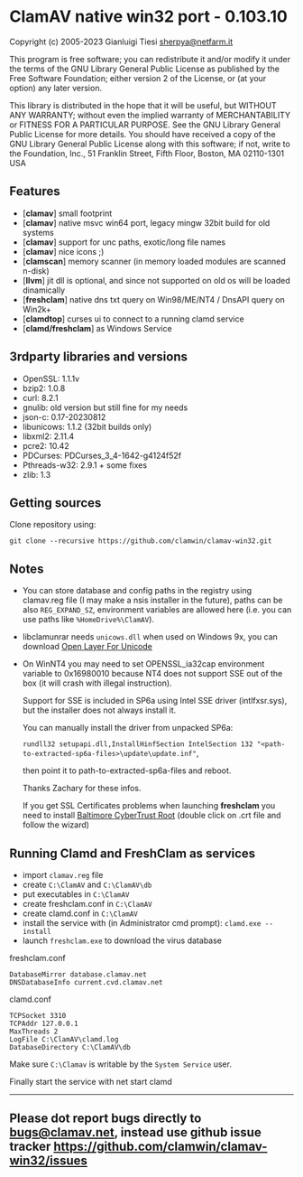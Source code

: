 # ClamAV native win32 port - 0.103.10

Copyright (c) 2005-2023 Gianluigi Tiesi <sherpya@netfarm.it>

This program is free software; you can redistribute it and/or
modify it under the terms of the GNU Library General Public
License as published by the Free Software Foundation; either
version 2 of the License, or (at your option) any later version.

This library is distributed in the hope that it will be useful,
but WITHOUT ANY WARRANTY; without even the implied warranty of
MERCHANTABILITY or FITNESS FOR A PARTICULAR PURPOSE. See the GNU
Library General Public License for more details.
You should have received a copy of the GNU Library General Public
License along with this software; if not, write to the
Foundation, Inc., 51 Franklin Street, Fifth Floor, Boston, MA 02110-1301 USA

## Features

- [**clamav**] small footprint
- [**clamav**] native msvc win64 port, legacy mingw 32bit build for old systems
- [**clamav**] support for unc paths, exotic/long file names
- [**clamav**] nice icons ;)
- [**clamscan**] memory scanner (in memory loaded modules are scanned n-disk)
- [**llvm**] jit dll is optional, and since not supported on old os will be loaded dinamically
- [**freshclam**] native dns txt query on Win98/ME/NT4 / DnsAPI query on Win2k+
- [**clamdtop**] curses ui to connect to a running clamd service
- [**clamd/freshclam**] as Windows Service

## 3rdparty libraries and versions

- OpenSSL: 1.1.1v
- bzip2: 1.0.8
- curl: 8.2.1
- gnulib: old version but still fine for my needs
- json-c: 0.17-20230812
- libunicows: 1.1.2 (32bit builds only)
- libxml2: 2.11.4
- pcre2: 10.42
- PDCurses: PDCurses\_3\_4-1642-g4124f52f
- Pthreads-w32: 2.9.1 + some fixes
- zlib: 1.3

## Getting sources

Clone repository using:

`git clone --recursive https://github.com/clamwin/clamav-win32.git`

## Notes

- You can store database and config paths in the registry using
  clamav.reg file (I may make a nsis installer in the future),
  paths can be also `REG_EXPAND_SZ`, environment variables are
  allowed here (i.e. you can use paths like `%HomeDrive%\ClamAV`).

- libclamunrar needs `unicows.dll` when used on Windows 9x, you can download
  [Open Layer For Unicode](https://oss.netfarm.it/clamav/files/opencow-0.7.7z)

- On WinNT4 you may need to set OPENSSL\_ia32cap environment variable to 0x16980010 because
  NT4 does not support SSE out of the box (it will crash with illegal instruction).

  Support for SSE is included in SP6a using Intel SSE driver (intlfxsr.sys),
  but the installer does not always install it.

  You can manually install the driver from unpacked SP6a:

  `rundll32 setupapi.dll,InstallHinfSection IntelSection 132 "<path-to-extracted-sp6a-files>\update\update.inf"`,

  then point it to path-to-extracted-sp6a-files and reboot.

  Thanks Zachary for these infos.

  If you get SSL Certificates problems when launching **freshclam** you need to install
  [Baltimore CyberTrust Root](https://cacerts.digicert.com/BaltimoreCyberTrustRoot.crt)
  (double click on .crt file and follow the wizard)

## Running Clamd and FreshClam as services

- import `clamav.reg` file
- create `C:\ClamAV` and `C:\ClamAV\db`
- put executables in `C:\ClamAV`
- create freshclam.conf in `C:\ClamAV`
- create clamd.conf in `C:\ClamAV`
- install the service with (in Administrator cmd prompt): `clamd.exe --install`
- launch `freshclam.exe` to download the virus database

freshclam.conf

```text
DatabaseMirror database.clamav.net
DNSDatabaseInfo current.cvd.clamav.net
```

clamd.conf

```text
TCPSocket 3310
TCPAddr 127.0.0.1
MaxThreads 2
LogFile C:\ClamAV\clamd.log
DatabaseDirectory C:\ClamAV\db
```

Make sure `C:\Clamav` is writable by the `System Service` user.

Finally start the service with net start clamd

---

## Please dot report bugs directly to bugs@clamav.net, instead use github issue tracker <https://github.com/clamwin/clamav-win32/issues>
